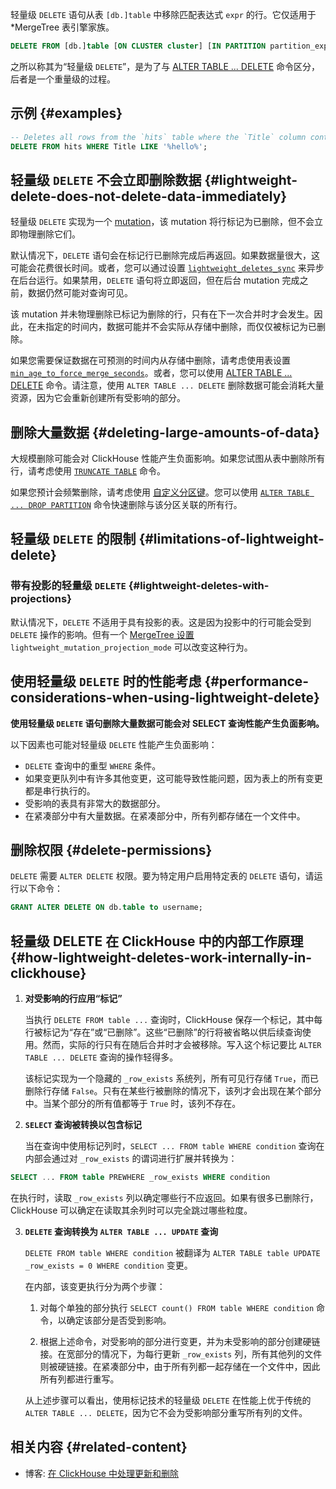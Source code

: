 轻量级 `DELETE` 语句从表 `[db.]table` 中移除匹配表达式 `expr` 的行。它仅适用于 *MergeTree 表引擎家族。

```sql
DELETE FROM [db.]table [ON CLUSTER cluster] [IN PARTITION partition_expr] WHERE expr;
```

之所以称其为“轻量级 `DELETE`”，是为了与 [ALTER TABLE ... DELETE](/sql-reference/statements/alter/delete) 命令区分，后者是一个重量级的过程。

## 示例 {#examples}

```sql
-- Deletes all rows from the `hits` table where the `Title` column contains the text `hello`
DELETE FROM hits WHERE Title LIKE '%hello%';
```

## 轻量级 `DELETE` 不会立即删除数据 {#lightweight-delete-does-not-delete-data-immediately}

轻量级 `DELETE` 实现为一个 [mutation](/sql-reference/statements/alter#mutations)，该 mutation 将行标记为已删除，但不会立即物理删除它们。

默认情况下，`DELETE` 语句会在标记行已删除完成后再返回。如果数据量很大，这可能会花费很长时间。或者，您可以通过设置 [`lightweight_deletes_sync`](/operations/settings/settings#lightweight_deletes_sync) 来异步在后台运行。如果禁用，`DELETE` 语句将立即返回，但在后台 mutation 完成之前，数据仍然可能对查询可见。

该 mutation 并未物理删除已标记为删除的行，只有在下一次合并时才会发生。因此，在未指定的时间内，数据可能并不会实际从存储中删除，而仅仅被标记为已删除。

如果您需要保证数据在可预测的时间内从存储中删除，请考虑使用表设置 [`min_age_to_force_merge_seconds`](/operations/settings/merge-tree-settings#min_age_to_force_merge_seconds)。或者，您可以使用 [ALTER TABLE ... DELETE](/sql-reference/statements/alter/delete) 命令。请注意，使用 `ALTER TABLE ... DELETE` 删除数据可能会消耗大量资源，因为它会重新创建所有受影响的部分。

## 删除大量数据 {#deleting-large-amounts-of-data}

大规模删除可能会对 ClickHouse 性能产生负面影响。如果您试图从表中删除所有行，请考虑使用 [`TRUNCATE TABLE`](/sql-reference/statements/truncate) 命令。

如果您预计会频繁删除，请考虑使用 [自定义分区键](/engines/table-engines/mergetree-family/custom-partitioning-key)。您可以使用 [`ALTER TABLE ... DROP PARTITION`](/sql-reference/statements/alter/partition#drop-partitionpart) 命令快速删除与该分区关联的所有行。

## 轻量级 `DELETE` 的限制 {#limitations-of-lightweight-delete}

### 带有投影的轻量级 `DELETE` {#lightweight-deletes-with-projections}

默认情况下，`DELETE` 不适用于具有投影的表。这是因为投影中的行可能会受到 `DELETE` 操作的影响。但有一个 [MergeTree 设置](/operations/settings/merge-tree-settings) `lightweight_mutation_projection_mode` 可以改变这种行为。

## 使用轻量级 `DELETE` 时的性能考虑 {#performance-considerations-when-using-lightweight-delete}

**使用轻量级 `DELETE` 语句删除大量数据可能会对 SELECT 查询性能产生负面影响。**

以下因素也可能对轻量级 `DELETE` 性能产生负面影响：

- `DELETE` 查询中的重型 `WHERE` 条件。
- 如果变更队列中有许多其他变更，这可能导致性能问题，因为表上的所有变更都是串行执行的。
- 受影响的表具有非常大的数据部分。
- 在紧凑部分中有大量数据。在紧凑部分中，所有列都存储在一个文件中。

## 删除权限 {#delete-permissions}

`DELETE` 需要 `ALTER DELETE` 权限。要为特定用户启用特定表的 `DELETE` 语句，请运行以下命令：

```sql
GRANT ALTER DELETE ON db.table to username;
```

## 轻量级 DELETE 在 ClickHouse 中的内部工作原理 {#how-lightweight-deletes-work-internally-in-clickhouse}

1. **对受影响的行应用“标记”**

   当执行 `DELETE FROM table ...` 查询时，ClickHouse 保存一个标记，其中每行被标记为“存在”或“已删除”。这些“已删除”的行将被省略以供后续查询使用。然而，实际的行只有在随后合并时才会被移除。写入这个标记要比 `ALTER TABLE ... DELETE` 查询的操作轻得多。

   该标记实现为一个隐藏的 `_row_exists` 系统列，所有可见行存储 `True`，而已删除行存储 `False`。只有在某些行被删除的情况下，该列才会出现在某个部分中。当某个部分的所有值都等于 `True` 时，该列不存在。

2. **`SELECT` 查询被转换以包含标记**

   当在查询中使用标记列时，`SELECT ... FROM table WHERE condition` 查询在内部会通过对 `_row_exists` 的谓词进行扩展并转换为：
```sql
SELECT ... FROM table PREWHERE _row_exists WHERE condition
```
   在执行时，读取 `_row_exists` 列以确定哪些行不应返回。如果有很多已删除行，ClickHouse 可以确定在读取其余列时可以完全跳过哪些粒度。

3. **`DELETE` 查询转换为 `ALTER TABLE ... UPDATE` 查询**

   `DELETE FROM table WHERE condition` 被翻译为 `ALTER TABLE table UPDATE _row_exists = 0 WHERE condition` 变更。

   在内部，该变更执行分为两个步骤：

   1. 对每个单独的部分执行 `SELECT count() FROM table WHERE condition` 命令，以确定该部分是否受到影响。

   2. 根据上述命令，对受影响的部分进行变更，并为未受影响的部分创建硬链接。在宽部分的情况下，为每行更新 `_row_exists` 列，所有其他列的文件则被硬链接。在紧凑部分中，由于所有列都一起存储在一个文件中，因此所有列都进行重写。

   从上述步骤可以看出，使用标记技术的轻量级 `DELETE` 在性能上优于传统的 `ALTER TABLE ... DELETE`，因为它不会为受影响部分重写所有列的文件。

## 相关内容 {#related-content}

- 博客: [在 ClickHouse 中处理更新和删除](https://clickhouse.com/blog/handling-updates-and-deletes-in-clickhouse)
